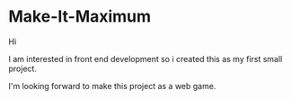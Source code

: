 # Make-It-Maximum

Hi

I am interested in front end development so i created this as my first small project.

I'm looking forward to make this project as a web game. 
